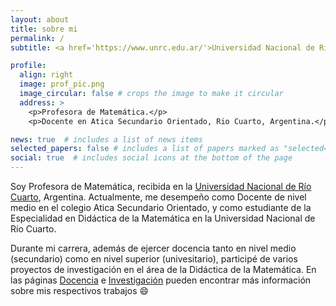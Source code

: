 ```yaml
---
layout: about
title: sobre mi
permalink: /
subtitle: <a href='https://www.unrc.edu.ar/'>Universidad Nacional de Río Cuarto</a>, Río Cuarto, Argentina.

profile:
  align: right
  image: prof_pic.png
  image_circular: false # crops the image to make it circular
  address: >
    <p>Profesora de Matemática.</p>
    <p>Docente en Atica Secundario Orientado, Rio Cuarto, Argentina.</p>

news: true  # includes a list of news items
selected_papers: false # includes a list of papers marked as "selected={true}"
social: true  # includes social icons at the bottom of the page
---
```


Soy Profesora de Matemática, recibida en la [Universidad Nacional de Río Cuarto](https://www.unrc.edu.ar/), Argentina. Actualmente, me desempeño como Docente de nivel medio en el colegio Atica Secundario Orientado, y como estudiante de la Especialidad en Didáctica de la Matemática en la Universidad Nacional de Río Cuarto.  

Durante mi carrera, además de ejercer docencia tanto en nivel medio (secundario) como en nivel superior (univesitario), participé de varios proyectos de investigación en el área de la Didáctica de la Matemática. En las páginas [Docencia](/teaching/) e [Investigación](/research/) pueden encontrar más información sobre mis respectivos trabajos :smile: